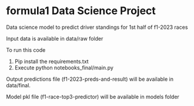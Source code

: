 formula1 Data Science Project
==============================

Data science model to predict driver standings for 1st half of f1-2023 races

Input data is available in data/raw folder

To run this code
1. Pip install the requirements.txt
2. Execute python notebooks_final/main.py

Output predictions file (f1-2023-preds-and-result) will be available in data/final.

Model pkl file (f1-race-top3-predictor) will be available in models folder
